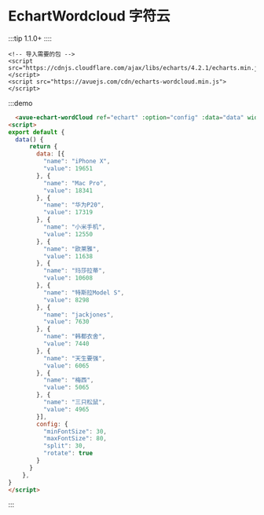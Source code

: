 # EchartWordcloud 字符云
:::tip
1.1.0+
::::

```
<!-- 导入需要的包 -->  
<script src="https://cdnjs.cloudflare.com/ajax/libs/echarts/4.2.1/echarts.min.js"></script>
<script src="https://avuejs.com/cdn/echarts-wordcloud.min.js"></script>

```

:::demo 
```html
  <avue-echart-wordCloud ref="echart" :option="config" :data="data" width="1000"></avue-echart-wordCloud>
<script>
export default {
  data() {
      return {
        data: [{
          "name": "iPhone X",
          "value": 19651
        }, {
          "name": "Mac Pro",
          "value": 18341
        }, {
          "name": "华为P20",
          "value": 17319
        }, {
          "name": "小米手机",
          "value": 12550
        }, {
          "name": "欧莱雅",
          "value": 11638
        }, {
          "name": "玛莎拉蒂",
          "value": 10608
        }, {
          "name": "特斯拉Model S",
          "value": 8298
        }, {
          "name": "jackjones",
          "value": 7630
        }, {
          "name": "韩都衣舍",
          "value": 7440
        }, {
          "name": "天生要强",
          "value": 6065
        }, {
          "name": "梅西",
          "value": 5065
        }, {
          "name": "三只松鼠",
          "value": 4965
        }],
        config: {
          "minFontSize": 30,
          "maxFontSize": 80,
          "split": 30,
          "rotate": true
        }
      }
    },
}
</script>

```
:::

<script>
export default {
  data() {
      return {
        data: [{
          "name": "iPhone X",
          "value": 19651
        }, {
          "name": "Mac Pro",
          "value": 18341
        }, {
          "name": "华为P20",
          "value": 17319
        }, {
          "name": "小米手机",
          "value": 12550
        }, {
          "name": "欧莱雅",
          "value": 11638
        }, {
          "name": "玛莎拉蒂",
          "value": 10608
        }, {
          "name": "特斯拉Model S",
          "value": 8298
        }, {
          "name": "jackjones",
          "value": 7630
        }, {
          "name": "韩都衣舍",
          "value": 7440
        }, {
          "name": "天生要强",
          "value": 6065
        }, {
          "name": "梅西",
          "value": 5065
        }, {
          "name": "三只松鼠",
          "value": 4965
        }],
        config: {
          "minFontSize": 30,
          "maxFontSize": 80,
          "split": 30,
          "rotate": true
        }
      }
    },
}
</script>




